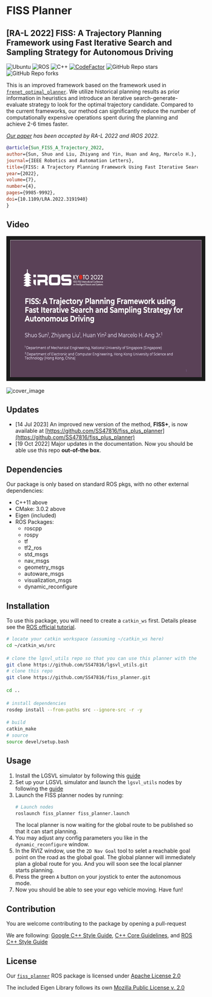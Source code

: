 # FISS Planner

## [RA-L 2022] FISS: A Trajectory Planning Framework using Fast Iterative Search and Sampling Strategy for Autonomous Driving

![Ubuntu](https://img.shields.io/badge/OS-Ubuntu-informational?style=flat&logo=ubuntu&logoColor=white&color=2bbc8a)
![ROS](https://img.shields.io/badge/Tools-ROS-informational?style=flat&logo=ROS&logoColor=white&color=2bbc8a)
![C++](https://img.shields.io/badge/Code-C++-informational?style=flat&logo=c%2B%2B&logoColor=white&color=2bbc8a)
[![CodeFactor](https://www.codefactor.io/repository/github/ss47816/lgsvl_utils/badge)](https://www.codefactor.io/repository/github/ss47816/fiss_planner)
![GitHub Repo stars](https://img.shields.io/github/stars/ss47816/fiss_planner?color=FFE333)
![GitHub Repo forks](https://img.shields.io/github/forks/ss47816/fiss_planner?color=FFE333)

This is an improved framework based on the framework used in [`frenet_optimal_planner`](https://github.com/SS47816/frenet_optimal_planner). We utilize historical planning results as prior information in heuristics and introduce an iterative search-generate-evaluate strategy to look for the optimal trajectory candidate. Compared to the current frameworks, our method can significantly reduce the number of computationally expensive operations spent during the planning and achieve 2-6 times faster.

_[Our paper](https://doi.org/10.1109/LRA.2022.3191940) has been accepted by RA-L 2022 and IROS 2022._

```bibtex
@article{Sun_FISS_A_Trajectory_2022,
author={Sun, Shuo and Liu, Zhiyang and Yin, Huan and Ang, Marcelo H.},
journal={IEEE Robotics and Automation Letters},
title={FISS: A Trajectory Planning Framework Using Fast Iterative Search and Sampling Strategy for Autonomous Driving},
year={2022},
volume={7},
number={4},
pages={9985-9992},
doi={10.1109/LRA.2022.3191940}
}
```

## Video

<a href="https://youtu.be/jzRzVJsofPU" target="_blank"><img src="media/video_cover.png" alt="video" width="640" height="360" border="10" /></a>

![cover_image](media/demo_1.gif)

## Updates

- [14 Jul 2023] An improved new version of the method, **FISS+**, is now available at [https://github.com/SS47816/fiss_plus_planner](https://github.com/SS47816/fiss_plus_planner)
- [19 Oct 2022] Major updates in the documentation. Now you should be able use this repo **out-of-the box**.

## Dependencies

Our package is only based on standard ROS pkgs, with no other external dependencies:

- C++11 above
- CMake: 3.0.2 above
- Eigen (included)
- ROS Packages:
  - roscpp
  - rospy
  - tf
  - tf2_ros
  - std_msgs
  - nav_msgs
  - geometry_msgs
  - autoware_msgs
  - visualization_msgs
  - dynamic_reconfigure

## Installation

To use this package, you will need to create a `catkin_ws` first. Details please see the [ROS official tutorial](http://wiki.ros.org/catkin/Tutorials/create_a_workspace).

```bash
# locate your catkin workspace (assuming ~/catkin_ws here)
cd ~/catkin_ws/src

# clone the lgsvl_utils repo so that you can use this planner with the lgsvl simulator
git clone https://github.com/SS47816/lgsvl_utils.git
# clone this repo
git clone https://github.com/SS47816/fiss_planner.git

cd ..

# install dependencies
rosdep install --from-paths src --ignore-src -r -y

# build
catkin_make
# source
source devel/setup.bash
```

## Usage

1. Install the LGSVL simulator by following this [guide](https://www.svlsimulator.com/)
2. Set up your LGSVL simulator and launch the `lgsvl_utils` nodes by following the [guide](https://github.com/SS47816/lgsvl_utils#usage)
3. Launch the FISS planner nodes by running:
   ```bash
   # Launch nodes
   roslaunch fiss_planner fiss_planner.launch
   ```
   The local planner is now waiting for the global route to be published so that it can start planning.
4. You may adjust any config parameters you like in the `dynamic_reconfigure` window.
5. In the RVIZ window, use the `2D Nav Goal` tool to selet a reachable goal point on the road as the global goal. The global planner will immediately plan a global route for you. And you will soon see the local planner starts planning.
6. Press the green `A` button on your joystick to enter the autonomous mode.
7. Now you should be able to see your ego vehicle moving. Have fun!

## Contribution

You are welcome contributing to the package by opening a pull-request

We are following:
[Google C++ Style Guide](https://google.github.io/styleguide/cppguide.html),
[C++ Core Guidelines](https://isocpp.github.io/CppCoreGuidelines/CppCoreGuidelines#main),
and [ROS C++ Style Guide](http://wiki.ros.org/CppStyleGuide)

## License

Our [`fiss_planner`](https://github.com/SS47816/fiss_planner) ROS package is licensed under [Apache License 2.0](https://github.com/SS47816/fiss_planner/blob/main/LICENSE)

The included Eigen Library follows its own [Mozilla Public License v. 2.0](http://mozilla.org/MPL/2.0/)
